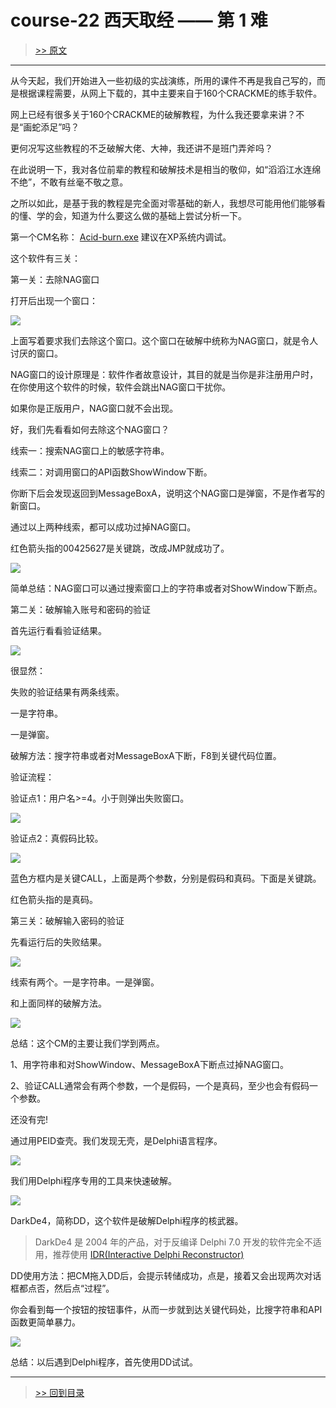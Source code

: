 # course-22 西天取经 —— 第 1 难

> [>> 原文](https://www.52pojie.cn/thread-1368005-1-1.html)

------

从今天起，我们开始进入一些初级的实战演练，所用的课件不再是我自己写的，而是根据课程需要，从网上下载的，其中主要来自于160个CRACKME的练手软件。


网上已经有很多关于160个CRACKME的破解教程，为什么我还要拿来讲？不是“画蛇添足”吗？


更何况写这些教程的不乏破解大佬、大神，我还讲不是班门弄斧吗？


在此说明一下，我对各位前辈的教程和破解技术是相当的敬仰，如“滔滔江水连绵不绝”，不敢有丝毫不敬之意。


之所以如此，是基于我的教程是完全面对零基础的新人，我想尽可能用他们能够看的懂、学的会，知道为什么要这么做的基础上尝试分析一下。

第一个CM名称： [Acid-burn.exe](PEs/Acid-burn.exe) 建议在XP系统内调试。

这个软件有三关：

第一关：去除NAG窗口

打开后出现一个窗口：

![](imgs/course-22-01.png)

上面写着要求我们去除这个窗口。这个窗口在破解中统称为NAG窗口，就是令人讨厌的窗口。

NAG窗口的设计原理是：软件作者故意设计，其目的就是当你是非注册用户时，在你使用这个软件的时候，软件会跳出NAG窗口干扰你。

如果你是正版用户，NAG窗口就不会出现。

好，我们先看看如何去除这个NAG窗口？

线索一：搜索NAG窗口上的敏感字符串。

线索二：对调用窗口的API函数ShowWindow下断。

你断下后会发现返回到MessageBoxA，说明这个NAG窗口是弹窗，不是作者写的新窗口。

通过以上两种线索，都可以成功过掉NAG窗口。

红色箭头指的00425627是关键跳，改成JMP就成功了。

![](imgs/course-22-02.png)

简单总结：NAG窗口可以通过搜索窗口上的字符串或者对ShowWindow下断点。

第二关：破解输入账号和密码的验证

首先运行看看验证结果。

![](imgs/course-22-03.png)

很显然：

失败的验证结果有两条线索。

一是字符串。

一是弹窗。

破解方法：搜字符串或者对MessageBoxA下断，F8到关键代码位置。

验证流程：

验证点1：用户名>=4。小于则弹出失败窗口。

![](imgs/course-22-04.png)

验证点2：真假码比较。

![](imgs/course-22-05.png)

蓝色方框内是关键CALL，上面是两个参数，分别是假码和真码。下面是关键跳。

红色箭头指的是真码。

第三关：破解输入密码的验证

先看运行后的失败结果。

![](imgs/course-22-06.png)

线索有两个。一是字符串。一是弹窗。

和上面同样的破解方法。

![](imgs/course-22-07.png)

总结：这个CM的主要让我们学到两点。

1、用字符串和对ShowWindow、MessageBoxA下断点过掉NAG窗口。

2、验证CALL通常会有两个参数，一个是假码，一个是真码，至少也会有假码一个参数。

还没有完!

通过用PEID查壳。我们发现无壳，是Delphi语言程序。

![](imgs/course-22-08.png)

我们用Delphi程序专用的工具来快速破解。

![](imgs/course-22-09.png)

DarkDe4，简称DD，这个软件是破解Delphi程序的核武器。

> DarkDe4 是 2004 年的产品，对于反编译 Delphi 7.0 开发的软件完全不适用，推荐使用 [IDR(Interactive Delphi Reconstructor)](https://github.com/crypto2011/IDR) 

DD使用方法：把CM拖入DD后，会提示转储成功，点是，接着又会出现两次对话框都点否，然后点“过程”。

你会看到每一个按钮的按钮事件，从而一步就到达关键代码处，比搜字符串和API函数更简单暴力。

![](imgs/course-22-10.png)

总结：以后遇到Delphi程序，首先使用DD试试。

------

> [>> 回到目录](README.md)
